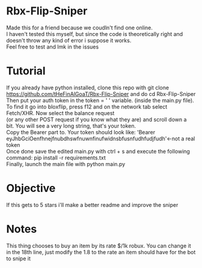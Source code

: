 # Rbx-Flip-Sniper
Made this for a friend because we coudln't find one online. <br/>
I haven't tested this myself, but since the code is theoretically right and doesn't throw any kind of error i suppose it works. <br/>
Feel free to test and lmk in the issues
# Tutorial
If you already have python installed, clone this repo with git clone https://github.com/tHeFinAlGoaT/Rbx-Flip-Sniper and do cd  Rbx-Flip-Sniper<br/>
Then put your auth token in the token = ' ' variable. (inside the main.py file). <br/>
To find it go into bloxflip, press f12 and on the network tab select Fetch/XHR. Now select the balance request  <br/>
(or any other POST request if you know what they are) and scroll down a bit. You will see a very long string, that's your token.  <br/>
Copy the Bearer part to. Your token should look like: 'Bearer eyJhbGciOenfhnejfnubdhswfnuwnfinufwidnsbfusnfudhfudjfudh'<-not a real token <br/>
Once done save the edited main.py with ctrl + s and execute the following command: pip install -r requirements.txt <br/>
Finally, launch the main file with python main.py
# Objective 
If this gets to 5 stars i'll make a better readme and improve the sniper
# Notes
This thing chooses to buy an item by its rate $/1k robux. You can change it in the 18th line, just modify the 1.8 to the rate an item should have for the bot to snipe it
